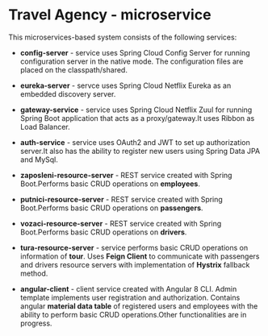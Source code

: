 # Travel Agency -  microservice

This microservices-based system consists of the following services:

* **config-server**   - service uses Spring Cloud Config Server for running configuration server in the native mode. The configuration files are placed on the classpath/shared.

* **eureka-server**   - servce uses Spring Cloud Netflix Eureka as an embedded discovery server.

* **gateway-service** - service uses Spring Cloud Netflix Zuul for running Spring Boot application that acts as a proxy/gateway.It uses Ribbon as Load Balancer.

* **auth-service**    - service uses OAuth2 and JWT to set up authorization server.It also has the ability to register new users using Spring Data JPA and MySql.

* **zaposleni-resource-server** -  REST service created with Spring Boot.Performs basic CRUD operations on **employees**. 

* **putnici-resource-server**   -  REST service created with Spring Boot.Performs basic CRUD operations on **passengers**.

* **vozaci-resource-server**    -  REST service created with Spring Boot.Performs basic CRUD operations on **drivers**.

* **tura-resource-server**      - service performs basic CRUD operations on information of **tour**. 
Uses  **Feign Client** to communicate with passengers and drivers resource servers with implementation of **Hystrix** fallback method.

* **angular-client** - client service created with Angular 8 CLI. Admin template implements user registration and authorization. Contains angular **material data table**  of registered users and employees with the ability to perform basic CRUD operations.Other functionalities are in progress.




